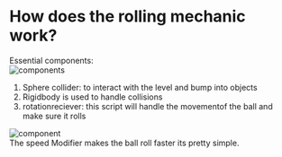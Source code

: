 # How does the rolling mechanic work?  

Essential components:  
![components](https://cdn.discordapp.com/attachments/971811159239950339/984724589680660540/unknown.png)  
1. Sphere collider: to interact with the level and bump into objects
2. Rigidbody is used to handle collisions
3. rotationreciever: this script will handle the movementof the ball and make sure it rolls  

![component](https://cdn.discordapp.com/attachments/643913270746677269/984724979264417872/unknown.png)  
The speed Modifier makes the ball roll faster its pretty simple.
